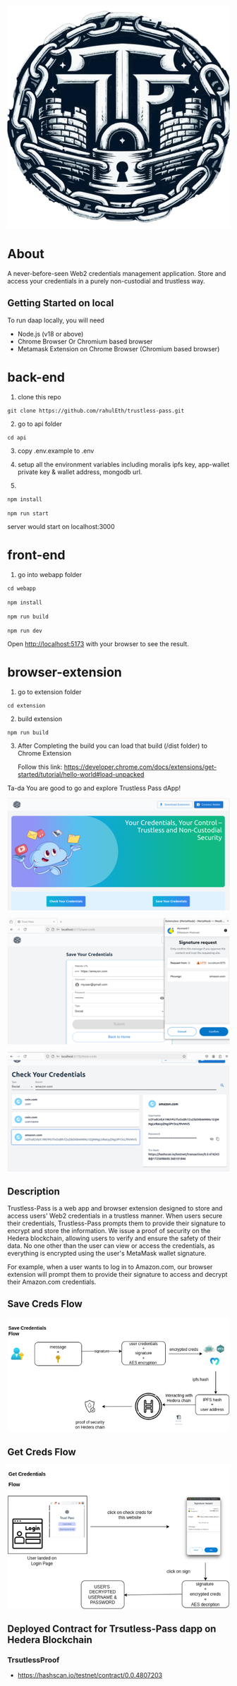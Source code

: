 ![Logo](docs/trustless-pass.svg)

# About

A never-before-seen Web2 credentials management application. Store and access your credentials in a purely non-custodial and trustless way.

## Getting Started on local 

To run daap locally, you will need

- Node.js (v18 or above)
- Chrome Browser Or Chromium based browser
- Metamask Extension on Chrome Browser (Chromium based browser)

# back-end

1. clone this repo

```
git clone https://github.com/rahulEth/trustless-pass.git
```

2.  go to api folder

```
cd api
```

3. copy .env.example to .env 

4. setup all the environment variables including moralis ipfs key, app-wallet private key
& wallet address, mongodb url.

5. 
```
npm install

npm run start

```
server would start on localhost:3000

# front-end

1. go into webapp folder

```
cd webapp

npm install

npm run build

npm run dev

```
Open [http://localhost:5173](http://localhost:5173) with your browser to see the result.

# browser-extension

1. go to extension folder

```
cd extension
```

2. build extension

```
npm run build
```

3. After Completing the build you can load that build (/dist folder) to Chrome Extension

   Follow this link: https://developer.chrome.com/docs/extensions/get-started/tutorial/hello-world#load-unpacked

Ta-da You are good to go and explore Trustless Pass dApp!

![top](./docs/dashboard.png)


![top](./docs/save-creds.png)


![top](./docs/get-creds.png)


## Description

Trustless-Pass is a web app and browser extension designed to store and access users' Web2 credentials in a trustless manner. When users secure their credentials, Trustless-Pass prompts them to provide their signature to encrypt and store the information. We issue a proof of security on the Hedera blockchain, allowing users to verify and ensure the safety of their data. No one other than the user can view or access the credentials, as everything is encrypted using the user's MetaMask wallet signature.

For example, when a user wants to log in to Amazon.com, our browser extension will prompt them to provide their signature to access and decrypt their Amazon.com credentials.

## Save Creds Flow

![architecture](./docs/trustless-pass.jpg)

## Get Creds Flow

![architecture](./docs/trustless-pass-2.png)



## Deployed Contract for Trsutless-Pass dapp on Hedera Blockchain

### TrsutlessProof

- https://hashscan.io/testnet/contract/0.0.4807203